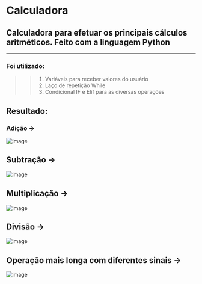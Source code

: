 # Calculadora

## Calculadora para efetuar os principais cálculos aritméticos. Feito com a linguagem Python
-------------------
### **Foi utilizado:**
>> 1. Variáveis para receber valores do usuário
>> 2. Laço de repetição While
>> 3. Condicional IF e Elif para as diversas operações

## Resultado:

### Adição ->
![image](https://user-images.githubusercontent.com/76505066/167922554-611a1b56-cc70-456a-8982-d638a4e9e9f7.png)<br>

## Subtração ->
![image](https://user-images.githubusercontent.com/76505066/167922690-784e6bfa-0b0e-4743-be83-d3e97b38aced.png)<br>

## Multiplicação ->
![image](https://user-images.githubusercontent.com/76505066/167922830-9537e6e2-3ffc-4794-99e9-4ca3d816f547.png)<br>

## Divisão ->
![image](https://user-images.githubusercontent.com/76505066/167922921-1fcac112-8b3f-4f9e-ab72-dea0dbf028fd.png)<br>

## Operação mais longa com diferentes sinais ->
![image](https://user-images.githubusercontent.com/76505066/167923215-20d1303a-1059-4433-84bf-5432b9d74c68.png)<br>



